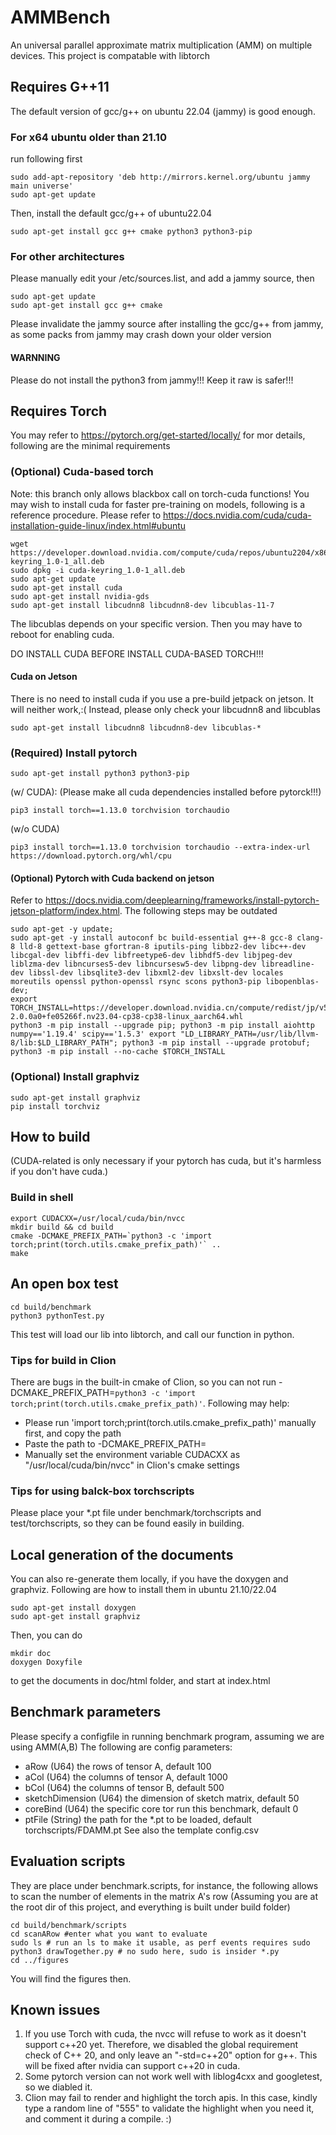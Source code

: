 # AMMBench

An universal parallel approximate matrix multiplication (AMM) on multiple devices. This project is compatable with
libtorch

## Requires G++11

The default version of gcc/g++ on ubuntu 22.04 (jammy) is good enough.

### For x64 ubuntu older than 21.10

run following first

```shell
sudo add-apt-repository 'deb http://mirrors.kernel.org/ubuntu jammy main universe'
sudo apt-get update
```

Then, install the default gcc/g++ of ubuntu22.04

```shell
sudo apt-get install gcc g++ cmake python3 python3-pip
```

### For other architectures

Please manually edit your /etc/sources.list, and add a jammy source, then

```shell
sudo apt-get update
sudo apt-get install gcc g++ cmake 
```

Please invalidate the jammy source after installing the gcc/g++ from jammy, as some packs from
jammy may crash down your older version

#### WARNNING

Please do not install the python3 from jammy!!! Keep it raw is safer!!!

## Requires Torch

You may refer to https://pytorch.org/get-started/locally/ for mor details, following are the minimal requirements

### (Optional) Cuda-based torch

Note: this branch only allows blackbox call on torch-cuda functions!
You may wish to install cuda for faster pre-training on models, following is a reference procedure. Please refer
to https://docs.nvidia.com/cuda/cuda-installation-guide-linux/index.html#ubuntu

```shell
wget https://developer.download.nvidia.com/compute/cuda/repos/ubuntu2204/x86_64/cuda-keyring_1.0-1_all.deb
sudo dpkg -i cuda-keyring_1.0-1_all.deb
sudo apt-get update
sudo apt-get install cuda
sudo apt-get install nvidia-gds
sudo apt-get install libcudnn8 libcudnn8-dev libcublas-11-7
```

The libcublas depends on your specific version.
Then you may have to reboot for enabling cuda.

DO INSTALL CUDA BEFORE INSTALL CUDA-BASED TORCH!!!

#### Cuda on Jetson

There is no need to install cuda if you use a pre-build jetpack on jetson. It will neither work,:(
Instead, please only check your libcudnn8 and libcublas

```shell
sudo apt-get install libcudnn8 libcudnn8-dev libcublas-*
```

### (Required) Install pytorch

```shell
sudo apt-get install python3 python3-pip
```

(w/ CUDA):
(Please make all cuda dependencies installed before pytorck!!!)

```shell
pip3 install torch==1.13.0 torchvision torchaudio
```

(w/o CUDA)

```shell
pip3 install torch==1.13.0 torchvision torchaudio --extra-index-url https://download.pytorch.org/whl/cpu
```

#### (Optional) Pytorch with Cuda backend on jetson

Refer to https://docs.nvidia.com/deeplearning/frameworks/install-pytorch-jetson-platform/index.html.
The following steps may be outdated

```shell
sudo apt-get -y update; 
sudo apt-get -y install autoconf bc build-essential g++-8 gcc-8 clang-8 lld-8 gettext-base gfortran-8 iputils-ping libbz2-dev libc++-dev libcgal-dev libffi-dev libfreetype6-dev libhdf5-dev libjpeg-dev liblzma-dev libncurses5-dev libncursesw5-dev libpng-dev libreadline-dev libssl-dev libsqlite3-dev libxml2-dev libxslt-dev locales moreutils openssl python-openssl rsync scons python3-pip libopenblas-dev;
export TORCH_INSTALL=https://developer.download.nvidia.cn/compute/redist/jp/v51/pytorch/torch-2.0.0a0+fe05266f.nv23.04-cp38-cp38-linux_aarch64.whl
python3 -m pip install --upgrade pip; python3 -m pip install aiohttp numpy=='1.19.4' scipy=='1.5.3' export "LD_LIBRARY_PATH=/usr/lib/llvm-8/lib:$LD_LIBRARY_PATH"; python3 -m pip install --upgrade protobuf; python3 -m pip install --no-cache $TORCH_INSTALL
```

### (Optional) Install graphviz

```shell
sudo apt-get install graphviz
pip install torchviz
```

## How to build

(CUDA-related is only necessary if your pytorch has cuda, but it's harmless if you don't have cuda.)

### Build in shell

```shell
export CUDACXX=/usr/local/cuda/bin/nvcc
mkdir build && cd build
cmake -DCMAKE_PREFIX_PATH=`python3 -c 'import torch;print(torch.utils.cmake_prefix_path)'` ..
make 
```

## An open box test

```shell
cd build/benchmark
python3 pythonTest.py
```

This test will load our lib into libtorch, and call our function in python.

### Tips for build in Clion

There are bugs in the built-in cmake of Clion, so you can not run
-DCMAKE_PREFIX_PATH=`python3 -c 'import torch;print(torch.utils.cmake_prefix_path)'`.
Following may help:

- Please run 'import torch;print(torch.utils.cmake_prefix_path)' manually first, and copy the path
- Paste the path to -DCMAKE_PREFIX_PATH=
- Manually set the environment variable CUDACXX as "/usr/local/cuda/bin/nvcc" in Clion's cmake settings

### Tips for using balck-box torchscripts

Please place your *.pt file under benchmark/torchscripts and test/torchscripts, so they can be found easily in building.

## Local generation of the documents

You can also re-generate them locally, if you have the doxygen and graphviz. Following are how to install them in ubuntu
21.10/22.04

```shell
sudo apt-get install doxygen
sudo apt-get install graphviz
```

Then, you can do

```shell
mkdir doc
doxygen Doxyfile
```

to get the documents in doc/html folder, and start at index.html

## Benchmark parameters

Please specify a configfile in running benchmark program, assuming we are using AMM(A,B)
The following are config parameters:

- aRow (U64) the rows of tensor A, default 100
- aCol (U64) the columns of tensor A, default 1000
- bCol (U64) the columns of tensor B, default 500
- sketchDimension (U64) the dimension of sketch matrix, default 50
- coreBind (U64) the specific core tor run this benchmark, default 0
- ptFile (String) the path for the *.pt to be loaded, default torchscripts/FDAMM.pt
  See also the template config.csv

## Evaluation scripts

They are place under benchmark.scripts, for instance, the following allows to scan the number of elements in
the matrix A's row
(Assuming you are at the root dir of this project, and everything is built under build folder)

```shell
cd build/benchmark/scripts
cd scanARow #enter what you want to evaluate
sudo ls # run an ls to make it usable, as perf events requires sudo
python3 drawTogether.py # no sudo here, sudo is insider *.py
cd ../figures
```

You will find the figures then.

## Known issues

1. If you use Torch with cuda, the nvcc will refuse to work as it doesn't support c++20 yet. Therefore, we disabled the
   global requirement check of C++ 20, and only leave an "-std=c++20" option for g++. This will be fixed after nvidia
   can support c++20 in cuda.
2. Some pytorch version can not work well with liblog4cxx and googletest, so we diabled it.
3. Clion may fail to render and highlight the torch apis. In this case, kindly type a random line of "555"
   to validate the highlight when you need it, and comment it during a compile. :)
